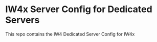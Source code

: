 # IW4x Server Config for Dedicated Servers
This repo contains the IW4 Dedicated Server Config for IW4x
